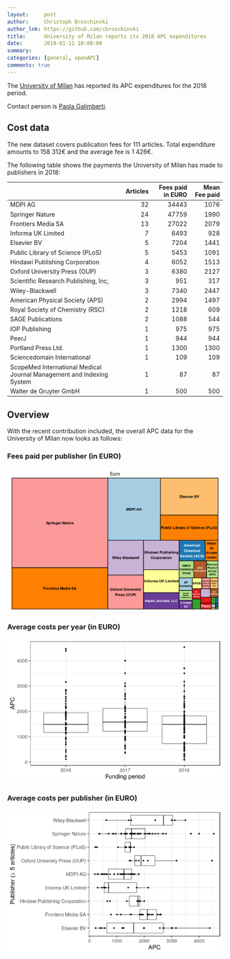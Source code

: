 ```yaml
---
layout:     post
author:     Christoph Broschinski
author_lnk: https://github.com/cbroschinski
title:      University of Milan reports its 2018 APC expenditures
date:       2019-01-11 10:00:00
summary:    
categories: [general, openAPC]
comments: true
---
```





The [University of Milan](http://www.unimi.it/ENG/) has reported its APC expenditures for the 2018 period.

Contact person is [Paola Galimberti](mailto:paola.galimberti@unimi.it).

## Cost data



The new dataset covers publication fees for 111 articles. Total expenditure amounts to 158 312€ and the average fee is 1 426€.

The following table shows the payments the University of Milan has made to publishers in 2018:



|                                                                      | Articles| Fees paid in EURO| Mean Fee paid|
|:---------------------------------------------------------------------|--------:|-----------------:|-------------:|
|MDPI AG                                                               |       32|             34443|          1076|
|Springer Nature                                                       |       24|             47759|          1990|
|Frontiers Media SA                                                    |       13|             27022|          2079|
|Informa UK Limited                                                    |        7|              6493|           928|
|Elsevier BV                                                           |        5|              7204|          1441|
|Public Library of Science (PLoS)                                      |        5|              5453|          1091|
|Hindawi Publishing Corporation                                        |        4|              6052|          1513|
|Oxford University Press (OUP)                                         |        3|              6380|          2127|
|Scientific Research Publishing, Inc,                                  |        3|               951|           317|
|Wiley-Blackwell                                                       |        3|              7340|          2447|
|American Physical Society (APS)                                       |        2|              2994|          1497|
|Royal Society of Chemistry (RSC)                                      |        2|              1218|           609|
|SAGE Publications                                                     |        2|              1088|           544|
|IOP Publishing                                                        |        1|               975|           975|
|PeerJ                                                                 |        1|               944|           944|
|Portland Press Ltd.                                                   |        1|              1300|          1300|
|Sciencedomain International                                           |        1|               109|           109|
|ScopeMed International Medical Journal Management and Indexing System |        1|                87|            87|
|Walter de Gruyter GmbH                                                |        1|               500|           500|

## Overview

With the recent contribution included, the overall APC data for the University of Milan now looks as follows:

### Fees paid per publisher (in EURO)

![plot of chunk tree_milan_2019_01_11_full](/figure/tree_milan_2019_01_11_full-1.png)

###  Average costs per year (in EURO)

![plot of chunk box_milan_2019_01_11_year_full](/figure/box_milan_2019_01_11_year_full-1.png)

###  Average costs per publisher (in EURO)

![plot of chunk box_milan_2019_01_11_publisher_full](/figure/box_milan_2019_01_11_publisher_full-1.png)
